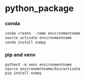 # python_package
### conda
```python
conda create --name environmentname
source activate environmentname
conda install numpy
```

### pip and venv
```
python3 -m venv environmentname
source environmentname/bin/activate
pip install numpy
```

